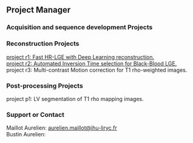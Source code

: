 ## Project Manager


### Acquisition and sequence development Projects

### Reconstruction Projects

[project r1: Fast HR-LGE with Deep Learning reconstruction.](project_r1.md)<br/> 
[project r2: Automated Inversion Time selection for Black-Blood LGE.](project_r2.md)<br/>
project r3: Multi-contrast Motion correction for T1 rho-weighted images.<br/>

### Post-processing Projects

project p1: LV segmentation of T1 rho mapping images.<br/>




### Support or Contact

Maillot Aurelien: aurelien.maillot@ihu-liryc.fr <br/>
Bustin Aurelien: 
